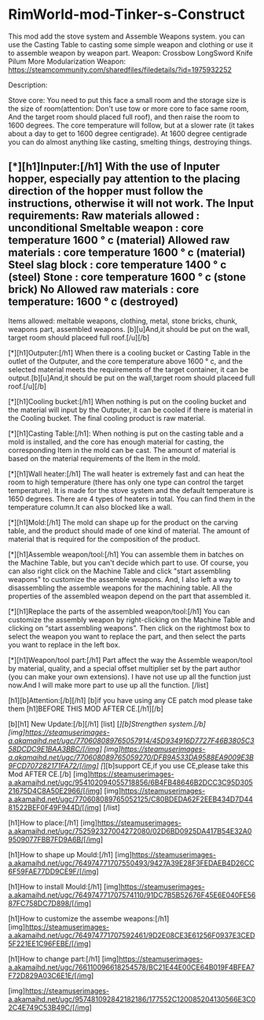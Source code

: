 # RimWorld-mod-Tinker-s-Construct
This mod add the stove system and Assemble Weapons system. you can use the Casting Table to casting some simple weapon and clothing or use it to assemble weapon by weapon part.
Weapon:
Crossbow
LongSword
Knife
Pilum
More Modularization Weapon:
https://steamcommunity.com/sharedfiles/filedetails/?id=1975932252


Description:

Stove core:
You need to put this face a small room and the storage size is the size of room(attention: Don't use tow or more core to face same room, And the target room should placed full roof), and then raise the room to 1600 degrees. The core temperature will follow, but at a slower rate (it takes about a day to get to 1600 degree centigrade). At 1600 degree centigrade you can do almost anything like casting, smelting things, destroying things.

 [*][h1]Inputer:[/h1]
With the use of Inputer hopper, especially pay attention to the placing direction of the hopper must follow the instructions, otherwise it will not work.
The Input requirements:
Raw materials allowed      : unconditional
Smeltable weapon              : core temperature 1600 ° c (material)
Allowed raw materials       : core temperature 1600 ° c (material)
Steel slag block                   : core temperature 1400 ° c (steel)
Stone                                     : core temperature 1600 ° c (stone brick)
No Allowed raw materials : core temperature: 1600 ° c (destroyed)
----------------------------------------
Items allowed: meltable weapons, clothing, metal, stone bricks, chunk, weapons part, assembled weapons.
[b][u]And,it should be put on the wall, target room should placeed full roof.[/u][/b]

 [*][h1]Outputer:[/h1]
When there is a cooling bucket or Casting Table in the outlet of the Outputer, and the core temperature above 1600 ° c, and the selected material meets the requirements of the target container, it can be output.[b][u]And,it should be put on the wall,target room should placeed full roof.[/u][/b]

 [*][h1]Cooling bucket:[/h1]
When nothing is put on the cooling bucket and the material will input by the Outputer, it can be cooled if there is material in the Cooling bucket. The final cooling product is raw material.

 [*][h1]Casting Table:[/h1]:
When nothing is put on the casting table and a mold is installed, and the core has enough material for casting, the corresponding Item in the mold can be cast. The amount of material is based on the material requirements of the Item in  the mold.

 [*][h1]Wall heater:[/h1]
The wall heater is extremely fast and can heat the room to high temperature (there has only one type can control the target temperature). It is made for the stove system and the default temperature is 1650 degrees. There are 4 types of  heaters in total. You can find them in the temperature column.It can also blocked like a wall.

 [*][h1]Mold:[/h1]
The mold can shape up for the product on the carving table, and the product should made of one kind of material. The amount of material that is required for the composition of the product.

 [*][h1]Assemble weapon/tool:[/h1]
You can assemble them in batches on the Machine Table, but you can't decide which part to use. Of course, you can also right click on the Machine Table and click "start assembling weapons" to customize the assemble weapons. And, I also left a way to disassembling the assemble weapons for the machining table. All the properties of the assembled weapon depend on the part that assembled it.

 [*][h1]Replace the parts of the assembled weapon/tool:[/h1]
You can customize the assembly weapon by right-clicking on the Machine Table and clicking on “start assembling weapons”. Then click on the rightmost box to select the weapon you want to replace the part, and then select the parts you want to replace in the left box.

 [*][h1]Weapon/tool part:[/h1]
Part affect the way the Assemble weapon/tool by material, quality, and a special offset multiplier set by the part author (you can make your own extensions). I have not use up all the function just now.And I will make more part to use up all the function.
[/list]

[h1][b]Attention:[/b][/h1]
[b]if you have using any CE patch mod please take them [h1]BEFORE THIS MOD AFTER CE.[/h1][/b]

[b][h1]
New Update:[/b][/h1]
[list]
[*][b]Strengthen system.[/b]
[img]https://steamuserimages-a.akamaihd.net/ugc/770608089765057914/45D934916D7727F46B3805C358DCDC9E1BAA3BBC/[/img]
[img]https://steamuserimages-a.akamaihd.net/ugc/770608089765059270/DFB9A533DA9588EA9009E3B9FCD707282171FA72/[/img]
[*][b]support CE,if you use CE,please take this Mod AFTER CE.[/b]
[img]https://steamuserimages-a.akamaihd.net/ugc/954102094055718856/6B4FB48646B2DCC3C95D30521675D4C8A50E2966/[/img]
[img]https://steamuserimages-a.akamaihd.net/ugc/770608089765052125/C80BDEDA62F2EEB434D7D4481522BEF0F49F944D/[/img]
[/list]

[h1]How to place:[/h1]
[img]https://steamuserimages-a.akamaihd.net/ugc/752592327004272080/02D6BD0925DA417B54E32A09509077FBB7FD9A6B/[/img]

[h1]How to shape up Mould:[/h1]
[img]https://steamuserimages-a.akamaihd.net/ugc/764974771707550493/9427A39E28F3FEDAEB4D26CC6F59FAE77DD9CE9F/[/img]

[h1]How to install Mould:[/h1]
[img]https://steamuserimages-a.akamaihd.net/ugc/764974771707574110/91DC7B5B52676F45E6E040FE5687FC758DC7D898/[/img]

[h1]How to customize the assembe weapons:[/h1]
[img]https://steamuserimages-a.akamaihd.net/ugc/764974771707592461/9D2E08CE3E61256F0937E3CED5F221EE1C96FEBE/[/img]

[h1]How to change part:[/h1]
[img]https://steamuserimages-a.akamaihd.net/ugc/766110096618254578/BC21E44E00CE64B019F4BFEA7F72D829A03C6E1E/[/img]

[img]https://steamuserimages-a.akamaihd.net/ugc/957481092842182186/177552C120085204130566E3C02C4E749C53B49C/[/img]

